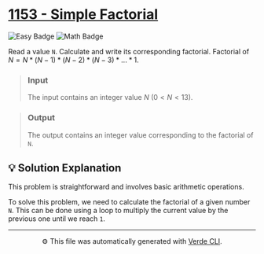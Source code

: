# [1153 - Simple Factorial](https://www.beecrowd.com.br/repository/UOJ_1153_en.html)

<p>
	<img alt="Easy Badge" src="https://img.shields.io/badge/Easy-%231a7f37?style=for-the-badge">
	<img alt="Math Badge" src="https://img.shields.io/badge/Math-%238250df?style=for-the-badge">
</p>

Read a value `N`. Calculate and write its corresponding factorial.
Factorial of $N = N * (N-1) * (N-2) * (N-3) * ... * 1$.

> ### Input
> The input contains an integer value $N$ $(0 < N < 13)$.

> ### Output
> The output contains an integer value corresponding to the factorial of `N`.

## 💡 Solution Explanation
This problem is straightforward and involves basic arithmetic operations.

To solve this problem, we need to calculate the factorial of a given number `N`. This can be done using a loop to multiply the current value by the previous one until we reach `1`.

---
<p align="center">
	⚙️ This file was automatically generated with <a href="https://github.com/andreeluis/verde-cli">Verde CLI</a>.
</p>